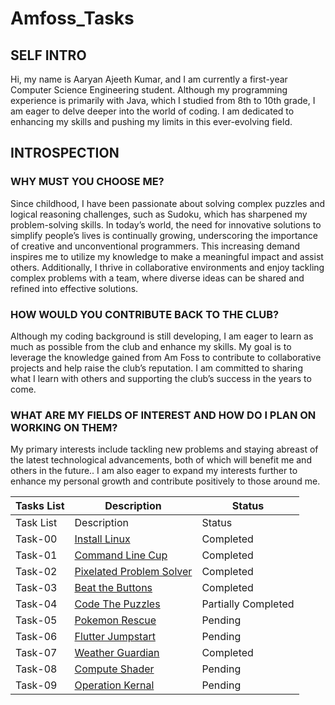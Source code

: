 # Amfoss_Tasks
## SELF INTRO

Hi, my name is Aaryan Ajeeth Kumar, and I am currently a first-year Computer Science Engineering student. Although my programming experience is primarily with Java, which I studied from 8th to 10th grade, I am eager to delve deeper into the world of coding. I am dedicated to enhancing my skills and pushing my limits in this ever-evolving field.

## INTROSPECTION

### WHY MUST YOU CHOOSE ME?
Since childhood, I have been passionate about solving complex puzzles and logical reasoning challenges, such as Sudoku, which has sharpened my problem-solving skills. In today’s world, the need for innovative solutions to simplify people’s lives is continually growing, underscoring the importance of creative and unconventional programmers. This increasing demand inspires me to utilize my knowledge to make a meaningful impact and assist others. Additionally, I thrive in collaborative environments and enjoy tackling complex problems with a team, where diverse ideas can be shared and refined into effective solutions.

### HOW WOULD YOU CONTRIBUTE BACK TO THE CLUB?

Although my coding background is still developing, I am eager to learn as much as possible from the club and enhance my skills. My goal is to leverage the knowledge gained from Am Foss to contribute to collaborative projects and help raise the club’s reputation. I am committed to sharing what I learn with others and supporting the club’s success in the years to come.

### WHAT ARE MY FIELDS OF INTEREST AND HOW DO I PLAN ON WORKING ON THEM?
My primary interests include tackling new problems and staying abreast of the latest technological advancements, both of which will benefit me and others in the future.. I am also eager to expand my interests further to enhance my personal growth and contribute positively to those around me.


**Tasks List**|**Description**|**Status**
--------------|---------------|---------------
| Task List | Description | Status |
| Task-00   | [Install Linux](https://github.com/ThePiR0/amfoss_tasks/tree/main/Task-00)| Completed |
| Task-01   | [Command Line Cup](https://github.com/ThePiR0/amfoss_tasks/tree/main/Task-01) | Completed |
| Task-02   | [Pixelated Problem Solver](-)| Completed|
| Task-03   | [Beat the Buttons](https://github.com/ThePiR0/amfoss_tasks/tree/main/Task-03) | Completed|
| Task-04   | [Code The Puzzles](https://github.com/ThePiR0/amfoss_tasks/tree/main/Task-04)| Partially Completed|
| Task-05   | [Pokemon Rescue](-)| Pending|
| Task-06   | [Flutter Jumpstart](-)| Pending|
| Task-07   | [Weather Guardian](https://github.com/ThePiR0/amfoss_tasks/tree/main/Task-07)| Completed|
| Task-08   | [Compute Shader](-)| Pending|
| Task-09   | [Operation Kernal](-)| Pending|


